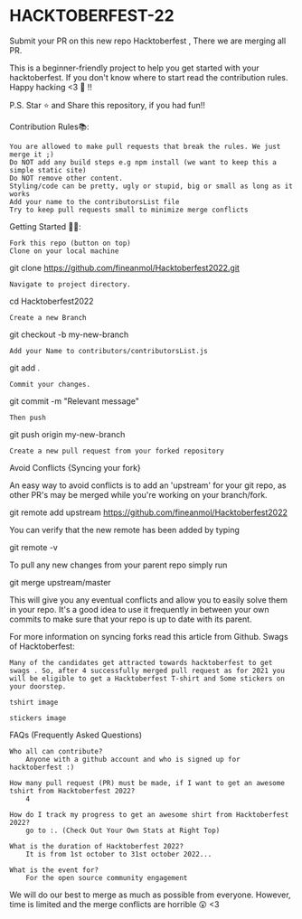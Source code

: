 # HACKTOBERFEST-22
Submit your PR on this new repo Hacktoberfest , There we are merging all PR.

This is a beginner-friendly project to help you get started with your hacktoberfest. If you don't know where to start read the contribution rules. Happy hacking <3 💙 !!

P.S. Star ⭐ and Share this repository, if you had fun!!

Contribution Rules📚:

    You are allowed to make pull requests that break the rules. We just merge it ;)
    Do NOT add any build steps e.g npm install (we want to keep this a simple static site)
    Do NOT remove other content.
    Styling/code can be pretty, ugly or stupid, big or small as long as it works
    Add your name to the contributorsList file
    Try to keep pull requests small to minimize merge conflicts

Getting Started 🤩🤗:

    Fork this repo (button on top)
    Clone on your local machine

git clone https://github.com/fineanmol/Hacktoberfest2022.git

    Navigate to project directory.

cd Hacktoberfest2022

    Create a new Branch

git checkout -b my-new-branch

    Add your Name to contributors/contributorsList.js

git add .

    Commit your changes.

git commit -m "Relevant message"

    Then push

git push origin my-new-branch

    Create a new pull request from your forked repository


Avoid Conflicts {Syncing your fork}

An easy way to avoid conflicts is to add an 'upstream' for your git repo, as other PR's may be merged while you're working on your branch/fork.

git remote add upstream https://github.com/fineanmol/Hacktoberfest2022

You can verify that the new remote has been added by typing

git remote -v

To pull any new changes from your parent repo simply run

git merge upstream/master

This will give you any eventual conflicts and allow you to easily solve them in your repo. It's a good idea to use it frequently in between your own commits to make sure that your repo is up to date with its parent.

For more information on syncing forks read this article from Github.
Swags of Hacktoberfest:

    Many of the candidates get attracted towards hacktoberfest to get swags . So, after 4 successfully merged pull request as for 2021 you will be eligible to get a Hacktoberfest T-shirt and Some stickers on your doorstep.

    tshirt image

    stickers image

FAQs (Frequently Asked Questions)

    Who all can contribute?
        Anyone with a github account and who is signed up for hacktoberfest :)

    How many pull request (PR) must be made, if I want to get an awesome tshirt from Hacktoberfest 2022?
        4

    How do I track my progress to get an awesome shirt from Hacktoberfest 2022?
        go to :. (Check Out Your Own Stats at Right Top)

    What is the duration of Hacktoberfest 2022?
        It is from 1st october to 31st october 2022...

    What is the event for?
        For the open source community engagement

We will do our best to merge as much as possible from everyone. However, time is limited and the merge conflicts are horrible 😲 <3

